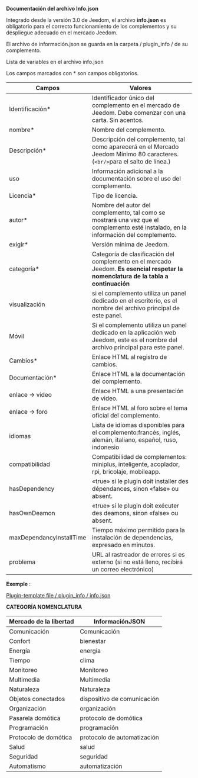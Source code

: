 **Documentación del archivo Info.json**

Integrado desde la versión 3.0 de Jeedom, el archivo **info.json** es obligatorio para el correcto funcionamiento de los complementos y su despliegue adecuado en el mercado Jeedom.

El archivo de información.json se guarda en la carpeta / plugin_info / de su complemento.

Lista de variables en el archivo info.json

Los campos marcados con * son campos obligatorios.

Campos                  | Valores                                                                                                                  |
------------------------ | ------------------------------------------------------------------------------------------------------------------------- |
Identificación*                     | Identificador único del complemento en el mercado de Jeedom. Debe comenzar con una carta. Sin acentos.                             |
nombre*                   | Nombre del complemento.                                                                                                            |
Descripción*            | Descripción del complemento, tal como aparecerá en el Mercado Jeedom Mínimo 80 caracteres. (`<br/>`para el salto de línea.)                                  |                                                                                     |
uso                   | Información adicional a la documentación sobre el uso del complemento.                                                    |
Licencia*                | Tipo de licencia.                                                                                                          |
autor*                 | Nombre del autor del complemento, tal como se mostrará una vez que el complemento esté instalado, en la información del complemento.         |
exigir*                | Versión mínima de Jeedom.                                                                                                |
categoría*               | Categoría de clasificación del complemento en el mercado Jeedom. **Es esencial respetar la nomenclatura de la tabla a continuación** |
visualización                 | si el complemento utiliza un panel dedicado en el escritorio, es el nombre del archivo principal de este panel.                    |
Móvil                  | Si el complemento utiliza un panel dedicado en la aplicación web Jeedom, este es el nombre del archivo principal para este panel.   |
Cambios*              | Enlace HTML al registro de cambios.                                                                                              |
Documentación*          | Enlace HTML a la documentación del complemento.                                                                                |
enlace -> video               | Enlace HTML a una presentación de video.                                                                                 |
enlace -> foro               | Enlace HTML al foro sobre el tema oficial del complemento.                                                                  |
idiomas               | Lista de idiomas disponibles para el complemento:francés, inglés, alemán, italiano, español, ruso, indonesio            |
compatibilidad           | Compatibilidad de complementos: miniplus, inteligente, acoplador, rpi, bricolaje, mobileapp.                                                   |
hasDependency           | «true» si le plugin doit installer des dépendances, sinon «false» ou absent.                                              |
hasOwnDeamon            | «true» si le plugin doit exécuter des deamons, sinon «false» ou absent.                                                   |
maxDependancyInstallTime| Tiempo máximo permitido para la instalación de dependencias, expresado en minutos.                                            |
problema                   | URL al rastreador de errores si es externo (si no está lleno, recibirá un correo electrónico)

**Exemple** :

[Plugin-template file / plugin_info / info.json](https://github.com/jeedom/plugin-template/blob/master/plugin_info/info.json)




**CATEGORÍA NOMENCLATURA**

Mercado de la libertad         |InformaciónJSON              |
--------------------- | ----------------------- |
Comunicación        | Comunicación          |
Confort              | bienestar               |
Energía              | energía                 |
Tiempo                 | clima                |
Monitoreo           | Monitoreo             |
Multimedia            | Multimedia             |
Naturaleza               | Naturaleza                 |
Objetos conectados      | dispositivo de comunicación    |
Organización         | organización           |
Pasarela domótica  | protocolo de domótica|
Programación        | programación            |
Protocolo de domótica   | protocolo de automatización     |
Salud                | salud                 |
Seguridad              | seguridad               |
Automatismo          | automatización         |


   


  


  


  

    


   




